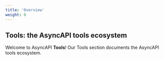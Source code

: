 ```yaml
---
title: 'Overview'
weight: 0
---
```


## Tools: the AsyncAPI tools ecosystem

Welcome to AsyncAPI **Tools**! Our Tools section documents the AsyncAPI tools ecosystem.